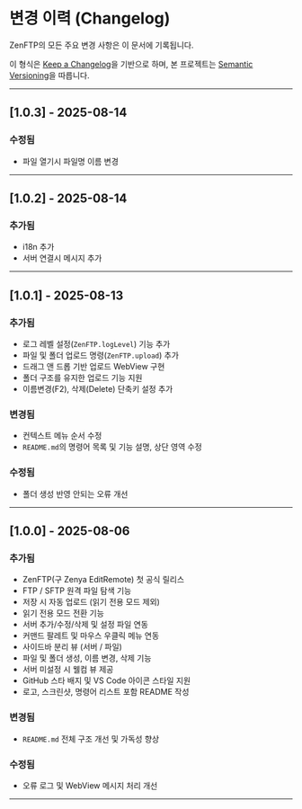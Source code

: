 # 변경 이력 (Changelog)

ZenFTP의 모든 주요 변경 사항은 이 문서에 기록됩니다.

이 형식은 [Keep a Changelog](https://keepachangelog.com/ko/1.0.0/)을 기반으로 하며,
본 프로젝트는 [Semantic Versioning](https://semver.org/lang/ko/)을 따릅니다.

---

## [1.0.3] - 2025-08-14

### 수정됨
- 파일 열기시 파일명 이름 변경

---

## [1.0.2] - 2025-08-14

### 추가됨
- i18n 추가
- 서버 연결시 메시지 추가

---

## [1.0.1] - 2025-08-13

### 추가됨
- 로그 레벨 설정(`ZenFTP.logLevel`) 기능 추가
- 파일 및 폴더 업로드 명령(`ZenFTP.upload`) 추가
- 드래그 앤 드롭 기반 업로드 WebView 구현
- 폴더 구조를 유지한 업로드 기능 지원
- 이름변경(F2), 삭제(Delete) 단축키 설정 추가

### 변경됨
- 컨텍스트 메뉴 순서 수정
- `README.md`의 명령어 목록 및 기능 설명, 상단 영역 수정

### 수정됨
- 폴더 생성 반영 안되는 오류 개선

---

## [1.0.0] - 2025-08-06

### 추가됨
- ZenFTP(구 Zenya EditRemote) 첫 공식 릴리스
- FTP / SFTP 원격 파일 탐색 기능
- 저장 시 자동 업로드 (읽기 전용 모드 제외)
- 읽기 전용 모드 전환 기능
- 서버 추가/수정/삭제 및 설정 파일 연동
- 커맨드 팔레트 및 마우스 우클릭 메뉴 연동
- 사이드바 분리 뷰 (서버 / 파일)
- 파일 및 폴더 생성, 이름 변경, 삭제 기능
- 서버 미설정 시 웰컴 뷰 제공
- GitHub 스타 배지 및 VS Code 아이콘 스타일 지원
- 로고, 스크린샷, 명령어 리스트 포함 README 작성

### 변경됨
- `README.md` 전체 구조 개선 및 가독성 향상

### 수정됨
- 오류 로그 및 WebView 메시지 처리 개선

---
